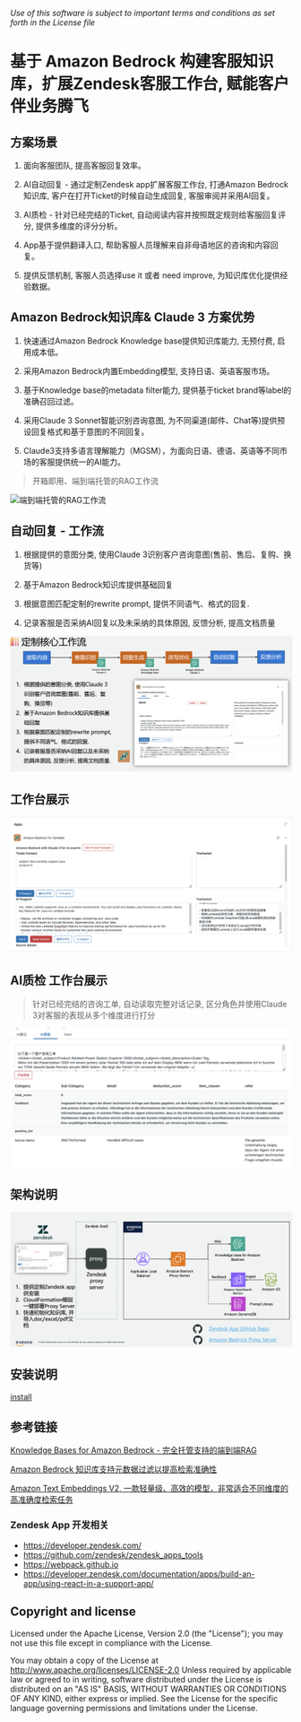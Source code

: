 *Use of this software is subject to important terms and conditions as set forth in the License file*

# 基于 Amazon Bedrock 构建客服知识库，扩展Zendesk客服工作台, 赋能客户伴业务腾飞

## 方案场景

1. 面向客服团队, 提高客服回复效率。

2. AI自动回复 - 通过定制Zendesk app扩展客服工作台, 打通Amazon Bedrock知识库, 客户在打开Ticket的时候自动生成回复, 客服审阅并采用AI回复。

3. AI质检 - 针对已经完结的Ticket, 自动阅读内容并按照既定规则给客服回复评分, 提供多维度的评分分析。

4. App基于提供翻译入口, 帮助客服人员理解来自非母语地区的咨询和内容回复。

5. 提供反馈机制, 客服人员选择use it 或者 need improve, 为知识库优化提供经验数据。


## Amazon Bedrock知识库& Claude 3 方案优势

1. 快速通过Amazon Bedrock Knowledge base提供知识库能力, 无预付费, 启用成本低。

2. 采用Amazon Bedrock内置Embedding模型, 支持日语、英语客服市场。

3. 基于Knowledge base的metadata filter能力, 提供基于ticket brand等label的准确召回过滤。

4. 采用Claude 3 Sonnet智能识别咨询意图, 为不同渠道(邮件、Chat等)提供预设回复格式和基于意图的不同回复。

5. Claude3支持多语言理解能力（MGSM），为面向日语、德语、英语等不同市场的客服提供统一的AI能力。


> 开箱即用、端到端托管的RAG工作流 

![端到端托管的RAG工作流](https://d1.awsstatic.com/xuefezha-steven/hbxin-jg-1.15b387969a1e1843beb49285af9c5324da4cff77.png)


## 自动回复 - 工作流

1. 根据提供的意图分类, 使用Claude 3识别客户咨询意图(售前、售后、复购、换货等)

2. 基于Amazon Bedrock知识库提供基础回复

3. 根据意图匹配定制的rewrite prompt, 提供不同语气、格式的回复.

4. 记录客服是否采纳AI回复以及未采纳的具体原因, 反馈分析, 提高文档质量

![工作流](image.png)

## 工作台展示

![app](./doc/app.png)

## AI质检 工作台展示

> 针对已经完结的咨询工单, 自动读取完整对话记录, 区分角色并使用Claude 3对客服的表现从多个维度进行打分

![alt text](image-2.png)

## 架构说明

![alt text](image-1.png)


## 安装说明

[install](./zendesk_install.md)

## 参考链接

[Knowledge Bases for Amazon Bedrock - 完全托管支持的端到端RAG](https://aws.amazon.com/cn/bedrock/knowledge-bases/)

[Amazon Bedrock 知识库支持元数据过滤以提高检索准确性](https://aws.amazon.com/cn/blogs/machine-learning/knowledge-bases-for-amazon-bedrock-now-supports-metadata-filtering-to-improve-retrieval-accuracy/)

[Amazon Text Embeddings V2, 一款轻量级、高效的模型，非常适合不同维度的高准确度检索任务](https://aws.amazon.com/cn/about-aws/whats-new/2024/04/amazon-titan-text-embeddings-v2-amazon-bedrock/)

### Zendesk App 开发相关

- https://developer.zendesk.com/
- https://github.com/zendesk/zendesk_apps_tools
- https://webpack.github.io
- https://developer.zendesk.com/documentation/apps/build-an-app/using-react-in-a-support-app/

## Copyright and license

Licensed under the Apache License, Version 2.0 (the "License"); you may not use this file except in compliance with the License.

You may obtain a copy of the License at
http://www.apache.org/licenses/LICENSE-2.0
Unless required by applicable law or agreed to in writing, software distributed under the License is distributed on an "AS IS" BASIS, WITHOUT WARRANTIES OR CONDITIONS OF ANY KIND, either express or implied. See the License for the specific language governing permissions and limitations under the License.

